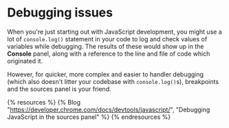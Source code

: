 # Debugging issues

When you're just starting out with JavaScript development, you might use a lot of `console.log()` statement in your code to log and check values of variables while debugging. The results of these would show up in the **Console** panel, along with a reference to the line and file of code which originated it.

However, for quicker, more complex and easier to handler debugging (which also doesn't litter your codebase with `console.log()`s), breakpoints and the sources panel is your friend.

{% resources %}
  {% Blog "https://developer.chrome.com/docs/devtools/javascript/", "Debugging JavaScript in the sources panel" %}
{% endresources %}
